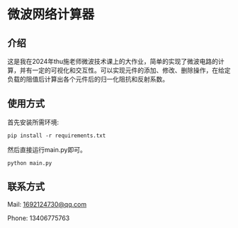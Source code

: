# 微波网络计算器

## 介绍

这是我在2024年thu施老师微波技术课上的大作业，简单的实现了微波电路的计算，并有一定的可视化和交互性。可以实现元件的添加、修改、删除操作，在给定负载的阻值后计算出各个元件后的归一化阻抗和反射系数。

## 使用方式

首先安装所需环境:
    
    pip install -r requirements.txt

然后直接运行main.py即可。

    python main.py

## 联系方式

Mail: 1692124730@qq.com

Phone: 13406775763
